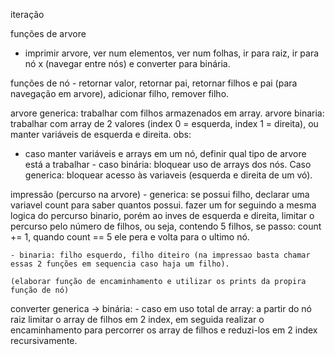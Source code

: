 iteração 

funções de arvore
- imprimir arvore, ver num elementos, ver num folhas, ir para raiz, ir para nó x (navegar entre nós) e converter para binária. 

funções de nó
    - retornar valor, retornar pai, retornar filhos e pai (para navegação em arvore), adicionar filho, remover filho.

arvore generica: trabalhar com filhos armazenados em array.
arvore binaria: trabalhar com array de 2 valores (index 0 = esquerda, index 1 = direita), ou manter variáveis de esquerda e direita.
obs: 
- caso manter variáveis e arrays em um nó, definir qual  tipo de arvore está a trabalhar - caso binária: bloquear uso de arrays dos nós. Caso generica: bloquear acesso às variaveis (esquerda e direita de um vó).

impressão (percurso na arvore)
    - generica: se possui filho, declarar uma variavel count para saber quantos possui. fazer um for seguindo a mesma logica do percurso binario, porém ao inves de esquerda e direita, limitar o percurso pelo número de filhos, ou seja, contendo 5 filhos, se passo: count += 1, quando count == 5 ele pera e volta para o ultimo nó.

    - binaria: filho esquerdo, filho diteiro (na impressao basta chamar essas 2 funções em sequencia caso haja um filho).

    (elaborar função de encaminhamento e utilizar os prints da propira função de nó)
converter generica -> binária:
    - caso em uso total de array: a partir do nó raiz limitar o array de filhos em 2 index, em seguida realizar o encaminhamento para percorrer os array de filhos e reduzi-los em 2 index recursivamente.
